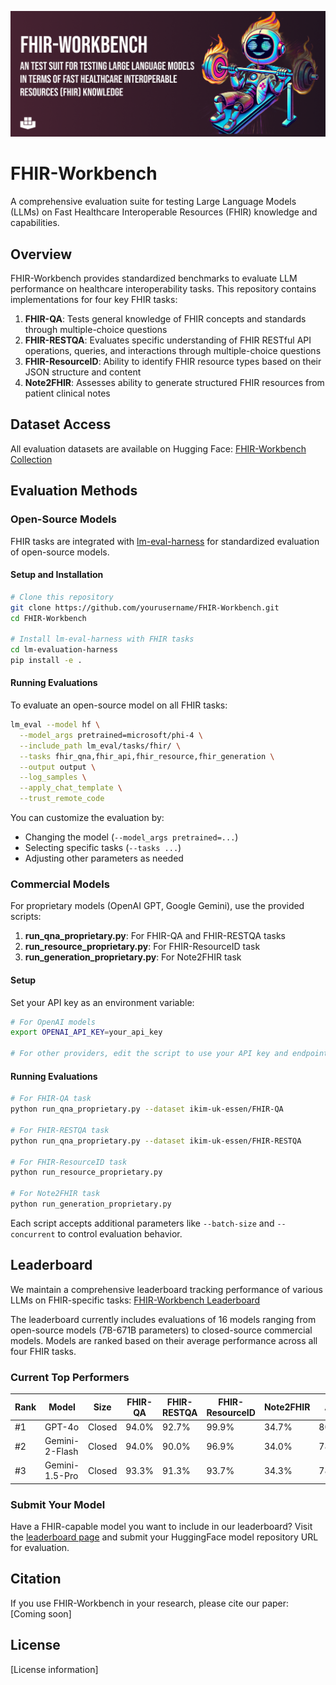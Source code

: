 ![FHIR-Workbench Github Banner](./images/FHIR-WORKBENCH-1.png)

# FHIR-Workbench

A comprehensive evaluation suite for testing Large Language Models (LLMs) on Fast Healthcare Interoperable Resources (FHIR) knowledge and capabilities.

## Overview

FHIR-Workbench provides standardized benchmarks to evaluate LLM performance on healthcare interoperability tasks. This repository contains implementations for four key FHIR tasks:

1. **FHIR-QA**: Tests general knowledge of FHIR concepts and standards through multiple-choice questions
2. **FHIR-RESTQA**: Evaluates specific understanding of FHIR RESTful API operations, queries, and interactions through multiple-choice questions
3. **FHIR-ResourceID**: Ability to identify FHIR resource types based on their JSON structure and content
4. **Note2FHIR**: Assesses ability to generate structured FHIR resources from patient clinical notes

## Dataset Access

All evaluation datasets are available on Hugging Face:
[FHIR-Workbench Collection](https://huggingface.co/collections/ikim-uk-essen/fhir-workbench-67daa05d2e7d1f15f6c0b145)

## Evaluation Methods

### Open-Source Models

FHIR tasks are integrated with [lm-eval-harness](https://github.com/EleutherAI/lm-evaluation-harness) for standardized evaluation of open-source models.

#### Setup and Installation

```bash
# Clone this repository
git clone https://github.com/yourusername/FHIR-Workbench.git
cd FHIR-Workbench

# Install lm-eval-harness with FHIR tasks
cd lm-evaluation-harness
pip install -e .
```

#### Running Evaluations

To evaluate an open-source model on all FHIR tasks:

```bash
lm_eval --model hf \
  --model_args pretrained=microsoft/phi-4 \
  --include_path lm_eval/tasks/fhir/ \
  --tasks fhir_qna,fhir_api,fhir_resource,fhir_generation \
  --output output \
  --log_samples \
  --apply_chat_template \
  --trust_remote_code
```

You can customize the evaluation by:
- Changing the model (`--model_args pretrained=...`)
- Selecting specific tasks (`--tasks ...`)
- Adjusting other parameters as needed

### Commercial Models

For proprietary models (OpenAI GPT, Google Gemini), use the provided scripts:

1. **run_qna_proprietary.py**: For FHIR-QA and FHIR-RESTQA tasks
2. **run_resource_proprietary.py**: For FHIR-ResourceID task
3. **run_generation_proprietary.py**: For Note2FHIR task

#### Setup

Set your API key as an environment variable:
```bash
# For OpenAI models
export OPENAI_API_KEY=your_api_key

# For other providers, edit the script to use your API key and endpoint
```

#### Running Evaluations

```bash
# For FHIR-QA task
python run_qna_proprietary.py --dataset ikim-uk-essen/FHIR-QA

# For FHIR-RESTQA task
python run_qna_proprietary.py --dataset ikim-uk-essen/FHIR-RESTQA

# For FHIR-ResourceID task
python run_resource_proprietary.py

# For Note2FHIR task
python run_generation_proprietary.py
```

Each script accepts additional parameters like `--batch-size` and `--concurrent` to control evaluation behavior.

## Leaderboard

We maintain a comprehensive leaderboard tracking performance of various LLMs on FHIR-specific tasks:
[FHIR-Workbench Leaderboard](https://ahmedidr.github.io/fhir-workbench/)

The leaderboard currently includes evaluations of 16 models ranging from open-source models (7B-671B parameters) to closed-source commercial models. Models are ranked based on their average performance across all four FHIR tasks.

### Current Top Performers

| Rank | Model          | Size   | FHIR-QA | FHIR-RESTQA | FHIR-ResourceID | Note2FHIR | Avg   |
|------|----------------|--------|---------|-------------|-----------------|-----------|-------|
| #1   | GPT-4o         | Closed | 94.0%   | 92.7%       | 99.9%           | 34.7%     | 80.3% |
| #2   | Gemini-2-Flash | Closed | 94.0%   | 90.0%       | 96.9%           | 34.0%     | 78.7% |
| #3   | Gemini-1.5-Pro | Closed | 93.3%   | 91.3%       | 93.7%           | 34.3%     | 78.2% |

### Submit Your Model

Have a FHIR-capable model you want to include in our leaderboard? Visit the [leaderboard page](https://ahmedidr.github.io/fhir-workbench/) and submit your HuggingFace model repository URL for evaluation.

## Citation

If you use FHIR-Workbench in your research, please cite our paper:
[Coming soon]

## License

[License information]

